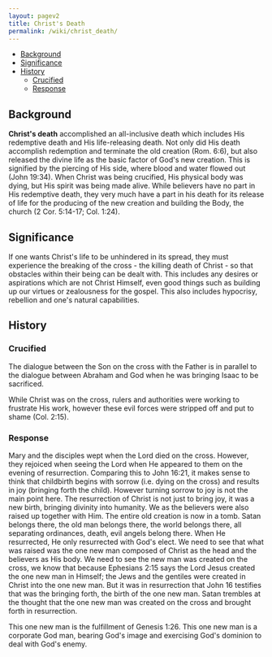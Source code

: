 ```yaml
---
layout: pagev2
title: Christ's Death
permalink: /wiki/christ_death/
---
```

- [Background](#background)
- [Significance](#significance)
- [History](#history)
  - [Crucified](#crucified)
  - [Response](#response)

## Background

**Christ's death** accomplished an all-inclusive death which includes His redemptive death and His life-releasing death. Not only did His death accomplish redemption and terminate the old creation (Rom. 6:6), but also released the divine life as the basic factor of God's new creation. This is signified by the piercing of His side, where blood and water flowed out (John 19:34). When Christ was being crucified, His physical body was dying, but His spirit was being made alive. While believers have no part in His redemptive death, they very much have a part in his death for its release of life for the producing of the new creation and building the Body, the church (2 Cor. 5:14-17; Col. 1:24). 

## Significance

If one wants Christ's life to be unhindered in its spread, they must experience the breaking of the cross - the killing death of Christ - so that obstacles within their being can be dealt with. This includes any desires or aspirations which are not Christ Himself, even good things such as building up our virtues or zealousness for the gospel. This also includes hypocrisy, rebellion and one's natural capabilities.

## History

### Crucified

The dialogue between the Son on the cross with the Father is in parallel to the dialogue between Abraham and God when he was bringing Isaac to be sacrificed.

While Christ was on the cross, rulers and authorities were working to frustrate His work, however these evil forces were stripped off and put to shame (Col. 2:15).

### Response

Mary and the disciples wept when the Lord died on the cross. However, they rejoiced when seeing the Lord when He appeared to them on the evening of resurrection. Comparing this to John 16:21, it makes sense to think that childbirth begins with sorrow (i.e. dying on the cross) and results in joy (bringing forth the child). However turning sorrow to joy is not the main point here. The resurrection of Christ is not just to bring joy, it was a new birth, bringing divinity into humanity. We as the believers were also raised up together with Him. The entire old creation is now in a tomb. Satan belongs there, the old man belongs there, the world belongs there, all separating ordinances, death, evil angels belong there. When He resurrected, He only resurrected with God's elect. We need to see that what was raised was the one new man composed of Christ as the head and the believers as His body. We need to see the new man was created on the cross, we know that because Ephesians 2:15 says the Lord Jesus created the one new man in Himself; the Jews and the gentiles were created in Christ into the one new man. But it was in resurrection that John 16 testifies that was the bringing forth, the birth of the one new man. Satan trembles at the thought that the one new man was created on the cross and brought forth in resurrection.

This one new man is the fulfillment of Genesis 1:26. This one new man is a corporate God man, bearing God's image and exercising God's dominion to deal with God's enemy. 